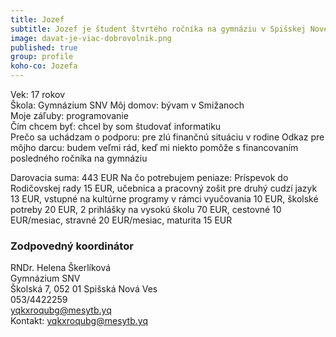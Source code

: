 ```yaml
---
title: Jozef
subtitle: Jozef je študent štvrtého ročníka na gymnáziu v Spišskej Novej Vsi.  
image: davat-je-viac-dobrovolnik.png
published: true
group: profile
koho-co: Jozefa
---
```

Vek: 17 rokov  
Škola: Gymnázium SNV 
Môj domov: bývam v Smižanoch  
Moje záľuby: programovanie  
Čím chcem byť: chcel by som študovať informatiku  
Prečo sa uchádzam o podporu: pre zlú finančnú situáciu v rodine
Odkaz pre môjho darcu: budem veľmi rád, keď mi niekto pomôže s financovaním posledného ročníka na gymnáziu

Darovacia suma: 443 EUR 
Na čo potrebujem peniaze: Príspevok do Rodičovskej rady 15 EUR, učebnica a pracovný zošit pre druhý cudzí jazyk 13 EUR,
vstupné na kultúrne programy v rámci vyučovania 10 EUR, školské potreby 20 EUR, 2 prihlášky na vysokú školu 70 EUR, cestovné 10 EUR/mesiac, stravné 20 EUR/mesiac, maturita 15 EUR

### Zodpovedný koordinátor

RNDr. Helena Škerlíková  
Gymnázium SNV  
Školská 7, 052 01 Spišská Nová Ves  
053/4422259  
<yqkxroqubg@mesytb.yq>  
Kontakt: <yqkxroqubg@mesytb.yq>  
